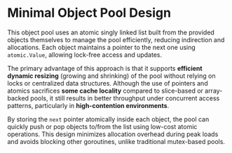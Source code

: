 # Minimal Object Pool Design

This object pool uses an atomic singly linked list built from the provided objects themselves to manage the pool efficiently, reducing indirection and allocations. Each object maintains a pointer to the next one using `atomic.Value`, allowing lock-free access and updates.

The primary advantage of this approach is that it supports **efficient dynamic resizing** (growing and shrinking) of the pool without relying on locks or centralized data structures. Although the use of pointers and atomics sacrifices **some cache locality** compared to slice-based or array-backed pools, it still results in better throughput under concurrent access patterns, particularly in **high-contention environments**.

By storing the `next` pointer atomically inside each object, the pool can quickly push or pop objects to/from the list using low-cost atomic operations. This design minimizes allocation overhead during peak loads and avoids blocking other goroutines, unlike traditional mutex-based pools.
